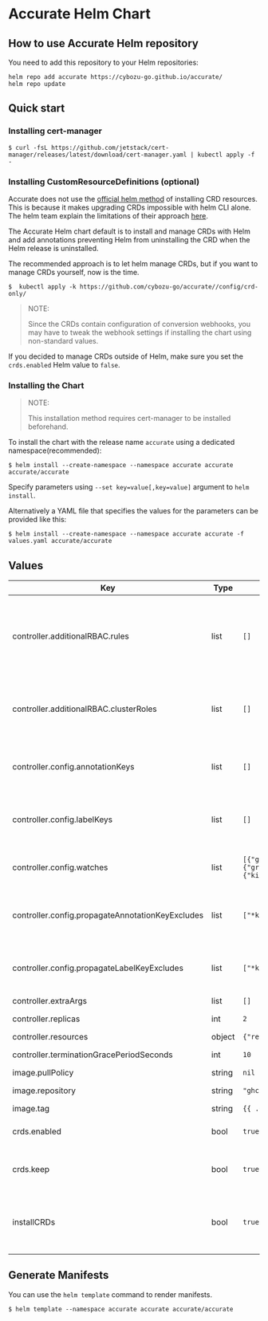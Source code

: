 # Accurate Helm Chart

## How to use Accurate Helm repository

You need to add this repository to your Helm repositories:

```console
helm repo add accurate https://cybozu-go.github.io/accurate/
helm repo update
```

## Quick start

### Installing cert-manager

```console
$ curl -fsL https://github.com/jetstack/cert-manager/releases/latest/download/cert-manager.yaml | kubectl apply -f -
```

### Installing CustomResourceDefinitions (optional)

Accurate does not use the [official helm method](https://helm.sh/docs/chart_best_practices/custom_resource_definitions/) of installing CRD resources.
This is because it makes upgrading CRDs impossible with helm CLI alone.
The helm team explain the limitations of their approach [here](https://helm.sh/docs/chart_best_practices/custom_resource_definitions/#some-caveats-and-explanations).

The Accurate Helm chart default is to install and manage CRDs with Helm and
add annotations preventing Helm from uninstalling the CRD when the Helm release is uninstalled.

The recommended approach is to let helm manage CRDs, but if you want to manage CRDs yourself, now is the time.

```console
$  kubectl apply -k https://github.com/cybozu-go/accurate//config/crd-only/
```

> NOTE:
>
> Since the CRDs contain configuration of conversion webhooks, you may have to tweak the webhook settings
> if installing the chart using non-standard values.

If you decided to manage CRDs outside of Helm, make sure you set the `crds.enabled` Helm value to `false`.

### Installing the Chart

> NOTE:
>
> This installation method requires cert-manager to be installed beforehand.

To install the chart with the release name `accurate` using a dedicated namespace(recommended):

```console
$ helm install --create-namespace --namespace accurate accurate accurate/accurate
```

Specify parameters using `--set key=value[,key=value]` argument to `helm install`.

Alternatively a YAML file that specifies the values for the parameters can be provided like this:

```console
$ helm install --create-namespace --namespace accurate accurate -f values.yaml accurate/accurate
```

## Values

| Key                                              | Type   | Default                                                                                                                                                                           | Description                                                                                                                                                                                                                   |
|--------------------------------------------------|--------|-----------------------------------------------------------------------------------------------------------------------------------------------------------------------------------|-------------------------------------------------------------------------------------------------------------------------------------------------------------------------------------------------------------------------------|
| controller.additionalRBAC.rules                  | list   | `[]`                                                                                                                                                                              | Specify the RBAC rules to be added to the controller. ClusterRole and ClusterRoleBinding are created with the names `{{ release name }}-additional-resources`. The rules defined here will be used for the ClusterRole rules. |
| controller.additionalRBAC.clusterRoles           | list   | `[]`                                                                                                                                                                              | Specify additional ClusterRoles to be granted to the accurate controller. "admin" is recommended to allow the controller to manage common namespace-scoped resources.                                                         |
| controller.config.annotationKeys                 | list   | `[]`                                                                                                                                                                              | Annotations to be propagated to sub-namespaces. It is also possible to specify a glob pattern that can be interpreted by Go's "path.Match" func.                                                                              |
| controller.config.labelKeys                      | list   | `[]`                                                                                                                                                                              | Labels to be propagated to sub-namespaces. It is also possible to specify a glob pattern that can be interpreted by Go's "path.Match" func.                                                                                   |
| controller.config.watches                        | list   | `[{"group":"rbac.authorization.k8s.io","kind":"Role","version":"v1"},{"group":"rbac.authorization.k8s.io","kind":"RoleBinding","version":"v1"},{"kind":"Secret","version":"v1"}]` | List of GVK for namespace-scoped resources that can be propagated. Any namespace-scoped resource is allowed.                                                                                                                  |
| controller.config.propagateAnnotationKeyExcludes | list   | `["*kubernetes.io/*"]`                                                                                                                                                            | Annotations to exclude when propagating resources. It is also possible to specify a glob pattern that can be interpreted by Go's "path.Match" func.                                                                           |
| controller.config.propagateLabelKeyExcludes      | list   | `["*kubernetes.io/*"]`                                                                                                                                                            | Labels to exclude when propagating resources. It is also possible to specify a glob pattern that can be interpreted by Go's "path.Match" func.                                                                                |
| controller.extraArgs                             | list   | `[]`                                                                                                                                                                              | Optional additional arguments.                                                                                                                                                                                                |
| controller.replicas                              | int    | `2`                                                                                                                                                                               | Specify the number of replicas of the controller Pod.                                                                                                                                                                         |
| controller.resources                             | object | `{"requests":{"cpu":"100m","memory":"20Mi"}}`                                                                                                                                     | Specify resources.                                                                                                                                                                                                            |
| controller.terminationGracePeriodSeconds         | int    | `10`                                                                                                                                                                              | Specify terminationGracePeriodSeconds.                                                                                                                                                                                        |
| image.pullPolicy                                 | string | `nil`                                                                                                                                                                             | Accurate image pullPolicy.                                                                                                                                                                                                    |
| image.repository                                 | string | `"ghcr.io/cybozu-go/accurate"`                                                                                                                                                    | Accurate image repository to use.                                                                                                                                                                                             |
| image.tag                                        | string | `{{ .Chart.AppVersion }}`                                                                                                                                                         | Accurate image tag to use.                                                                                                                                                                                                    |
| crds.enabled                                     | bool   | `true`                                                                                                                                                                            | Decides if the CRDs should be installed as part of the Helm installation.                                                                                                                                                     |
| crds.keep                                        | bool   | `true`                                                                                                                                                                            | Setting this to `true` will prevent Helm from uninstalling the CRD when the Helm release is uninstalled.                                                                                                                      |
| installCRDs                                      | bool   | `true`                                                                                                                                                                            | Controls if CRDs are automatically installed and managed as part of your Helm release. Deprecated: Use `crds.enabled` and `crds.keep` instead.                                                                                |

## Generate Manifests

You can use the `helm template` command to render manifests.

```console
$ helm template --namespace accurate accurate accurate/accurate
```

